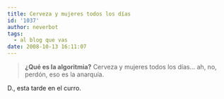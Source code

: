 ```yaml
---
title: Cerveza y mujeres todos los días
id: '1037'
author: neverbot
tags:
  - al blog que vas
date: 2008-10-13 16:11:07
---
```


> **¿Qué es la algoritmia?** Cerveza y mujeres todos los días... ah, no, perdón, eso es la anarquía.

D., esta tarde en el curro.
